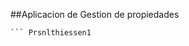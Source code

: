 ##Aplicacion de Gestion de propiedades

``` Aplicacion para uso exclusivo de www.thiessen.com.mx
``` Prsnlthiessen1
